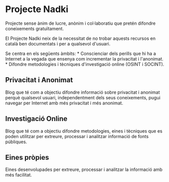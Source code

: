 # Projecte Nadki

Projecte sense ànim de lucre, anònim i col·laboratiu que pretén difondre coneixements gratuïtament. 

El Projecte Nadki neix de la necessitat de no trobar aquests recursos en català ben documentats i per a qualsevol d'usuari.

Se centra en els següents àmbits:
	* Conscienciar dels perills que hi ha a Internet a la vegada que ensenya com incrementar la privacitat i l'anonimat.
    * Difondre metodologies i tècniques d'investigació online (OSINT i SOCINT).

## Privacitat i Anonimat
Blog que té com a objectiu difondre informació sobre privacitat i anonimat perquè qualsevol usuari, independentment dels seus coneixements, pugui navegar per Internet amb més privacitat i més anonimat.

## Investigació Online
Blog que té com a objectiu difondre metodologies, eines i tècniques que es poden utilitzar per extreure, processar i analitzar informació de fonts públiques.

## Eines pròpies
Eines desenvolupades per extreure, processar i analitzar la informació amb més facilitat.